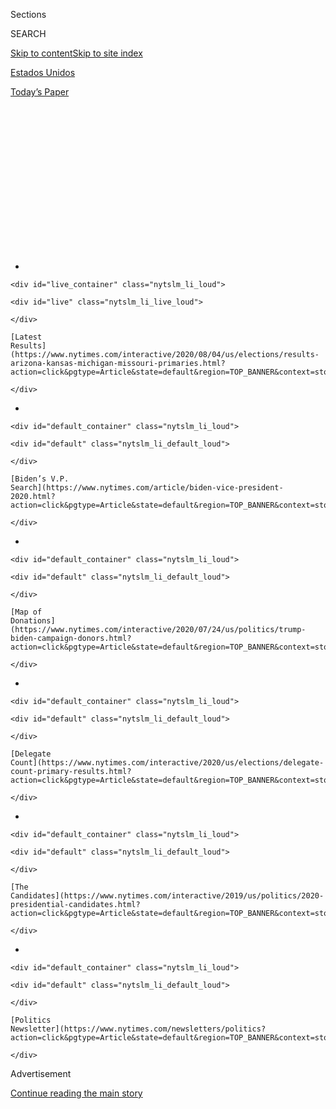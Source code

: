 <div id="app">

<div>

<div>

<div>

<div class="NYTAppHideMasthead css-1q2w90k e1suatyy0">

<div class="section css-ui9rw0 e1suatyy2">

<div class="css-eph4ug er09x8g0">

<div class="css-6n7j50">

</div>

<span class="css-1dv1kvn">Sections</span>

<div class="css-10488qs">

<span class="css-1dv1kvn">SEARCH</span>

</div>

[Skip to content](#site-content)[Skip to site index](#site-index)

</div>

<div id="masthead-section-label" class="css-1wr3we4 eaxe0e00">

[Estados
Unidos](https://www.nytimes.com/es/section/estados-unidos)

</div>

<div class="css-10698na e1huz5gh0">

</div>

</div>

<div id="masthead-bar-one" class="section hasLinks css-15hmgas e1csuq9d3">

<div class="css-uqyvli e1csuq9d0">

</div>

<div class="css-1uqjmks e1csuq9d1">

</div>

<div class="css-9e9ivx">

[](https://myaccount.nytimes.com/auth/login?response_type=cookie&client_id=vi)

</div>

<div class="css-1bvtpon e1csuq9d2">

[Today’s
Paper](https://www.nytimes.com/section/todayspaper)

</div>

</div>

</div>

</div>

<div data-aria-hidden="false">

<div id="site-content" data-role="main">

<div>

<div class="css-1aor85t" style="opacity:0.000000001;z-index:-1;visibility:hidden">

<div class="css-1hqnpie">

<div class="css-epjblv">

<span class="css-17xtcya">[Estados
Unidos](/es/section/estados-unidos)</span><span class="css-x15j1o">|</span><span class="css-fwqvlz">Por
qué Trump no puede postergar las elecciones de
2020</span>

</div>

<div class="css-k008qs">

<div class="css-1iwv8en">

<span class="css-18z7m18"></span>

<div>

</div>

</div>

<span class="css-1n6z4y">https://nyti.ms/30er8Sr</span>

<div class="css-1705lsu">

<div class="css-4xjgmj">

<div class="css-4skfbu" data-role="toolbar" data-aria-label="Social Media Share buttons, Save button, and Comments Panel with current comment count" data-testid="share-tools">

  - 
  - 
  - 
  - 
    
    <div class="css-6n7j50">
    
    </div>

  - 
  - 

</div>

</div>

</div>

</div>

</div>

</div>

<div id="NYT_TOP_BANNER_REGION" class="css-13pd83m">

<div>

<div id="styln-elections-notifications-menu" class="section interactive-content interactive-size-medium css-1edisqu">

<div class="css-17ih8de interactive-body">

<div class="nytslm_innerContainer" data-aria-live="polite">

<div class="nytslm_title">

</div>

  - 
    
    <div id="live_container" class="nytslm_li_loud">
    
    <div id="live" class="nytslm_li_live_loud">
    
    </div>
    
    [Latest
    Results](https://www.nytimes.com/interactive/2020/08/04/us/elections/results-arizona-kansas-michigan-missouri-primaries.html?action=click&pgtype=Article&state=default&region=TOP_BANNER&context=storylines_menu)
    
    </div>

  - 
    
    <div id="default_container" class="nytslm_li_loud">
    
    <div id="default" class="nytslm_li_default_loud">
    
    </div>
    
    [Biden’s V.P.
    Search](https://www.nytimes.com/article/biden-vice-president-2020.html?action=click&pgtype=Article&state=default&region=TOP_BANNER&context=storylines_menu)
    
    </div>

  - 
    
    <div id="default_container" class="nytslm_li_loud">
    
    <div id="default" class="nytslm_li_default_loud">
    
    </div>
    
    [Map of
    Donations](https://www.nytimes.com/interactive/2020/07/24/us/politics/trump-biden-campaign-donors.html?action=click&pgtype=Article&state=default&region=TOP_BANNER&context=storylines_menu)
    
    </div>

  - 
    
    <div id="default_container" class="nytslm_li_loud">
    
    <div id="default" class="nytslm_li_default_loud">
    
    </div>
    
    [Delegate
    Count](https://www.nytimes.com/interactive/2020/us/elections/delegate-count-primary-results.html?action=click&pgtype=Article&state=default&region=TOP_BANNER&context=storylines_menu)
    
    </div>

  - 
    
    <div id="default_container" class="nytslm_li_loud">
    
    <div id="default" class="nytslm_li_default_loud">
    
    </div>
    
    [The
    Candidates](https://www.nytimes.com/interactive/2019/us/politics/2020-presidential-candidates.html?action=click&pgtype=Article&state=default&region=TOP_BANNER&context=storylines_menu)
    
    </div>

  - 
    
    <div id="default_container" class="nytslm_li_loud">
    
    <div id="default" class="nytslm_li_default_loud">
    
    </div>
    
    [Politics
    Newsletter](https://www.nytimes.com/newsletters/politics?action=click&pgtype=Article&state=default&region=TOP_BANNER&context=storylines_menu)
    
    </div>

</div>

</div>

</div>

</div>

</div>

<div id="top-wrapper" class="css-1sy8kpn">

<div id="top-slug" class="css-l9onyx">

Advertisement

</div>

[Continue reading the main
story](#after-top)

<div class="ad top-wrapper" style="text-align:center;height:100%;display:block;min-height:250px">

<div id="top" class="place-ad" data-position="top" data-size-key="top">

</div>

</div>

<div id="after-top">

</div>

</div>

<div>

<div id="sponsor-wrapper" class="css-1hyfx7x">

<div id="sponsor-slug" class="css-19vbshk">

Supported by

</div>

[Continue reading the main
story](#after-sponsor)

<div id="sponsor" class="ad sponsor-wrapper" style="text-align:center;height:100%;display:block">

</div>

<div id="after-sponsor">

</div>

</div>

<div class="css-186x18t">

Elecciones 2020

</div>

<div class="css-1vkm6nb ehdk2mb0">

# Por qué Trump no puede postergar las elecciones de 2020

</div>

Respondemos algunas preguntas clave sobre la realización de elecciones
durante una crisis. Y no, el presidente de Estados Unidos no puede
cancelar una elección por su cuenta.

<div class="css-79elbk" data-testid="photoviewer-wrapper">

<div class="css-z3e15g" data-testid="photoviewer-wrapper-hidden">

</div>

<div class="css-1a48zt4 ehw59r15" data-testid="photoviewer-children">

![<span class="css-16f3y1r e13ogyst0" data-aria-hidden="true">La fecha
de las elecciones generales de Estados Unidos está establecida por la
legislación federal, y para cambiarla se requeriría de una una ley
promulgada por el Congreso, firmada por el presidente y sujeta a
impugnación en los
tribunales.</span><span class="css-cnj6d5 e1z0qqy90" itemprop="copyrightHolder"><span class="css-1ly73wi e1tej78p0">Credit...</span><span><span>Doug
Mills/The New York
Times</span></span></span>](https://static01.nyt.com/images/2020/07/30/us/politics/30Trump-elecciones-ES-1/30election-explainer-articleLarge.jpg?quality=75&auto=webp&disable=upscale)

</div>

</div>

<div class="css-18e8msd">

<div class="css-vp77d3 epjyd6m0">

<div class="css-hus3qt ey68jwv0" data-aria-hidden="true">

[![Alexander
Burns](https://static01.nyt.com/images/2018/09/25/multimedia/author-alexander-burns/author-alexander-burns-thumbLarge-v2.png
"Alexander Burns")](https://www.nytimes.com/by/alexander-burns)

</div>

<div class="css-1baulvz">

Por [<span class="css-1baulvz last-byline" itemprop="name">Alexander
Burns</span>](https://www.nytimes.com/by/alexander-burns)

</div>

</div>

  - 
    
    <div class="css-ld3wwf e16638kd2">
    
    30 de julio de
    2020
    
    </div>

  - 
    
    <div class="css-4xjgmj">
    
    <div class="css-d8bdto" data-role="toolbar" data-aria-label="Social Media Share buttons, Save button, and Comments Panel with current comment count" data-testid="share-tools">
    
      - 
      - 
      - 
      - 
        
        <div class="css-6n7j50">
        
        </div>
    
      - 
      - 
    
    </div>
    
    </div>

</div>

<div class="css-mdjrty">

[Read in
English](https://www.nytimes.com/2020/07/30/us/politics/trump-postpone-election.html "Read in English")

</div>

</div>

<div class="section meteredContent css-1r7ky0e" name="articleBody" itemprop="articleBody">

<div class="css-1fanzo5 StoryBodyCompanionColumn">

<div class="css-53u6y8">

[Regístrate para recibir nuestro
boletín](https://www.nytimes.com/newsletters/el-times) con lo mejor de
The New York Times.

-----

El presidente [Donald
Trump](https://www.nytimes.com/es/interactive/2020/espanol/estados-unidos/donald-trump-elecciones.html),
a quien le ha ido mal en las encuestas en la carrera por la Casa Blanca,
[sugirió el
jueves](https://www.nytimes.com/2020/07/30/us/elections/biden-vs-trump.html)
que las elecciones generales del 3 de noviembre podrían postergarse
“hasta que la gente pueda votar de manera adecuada, segura y sin
percances”. Incluso para él, insinuar la idea de posponer las elecciones
fue una violación extraordinaria del decoro presidencial.

Pero el presidente de Estados Unidos no tiene la autoridad para cambiar
la fecha de una elección federal. Y el otro alegato que Trump hizo el
jueves —de que una votación generalizada por correo haría que las
elecciones fueran “inexactas y fraudulentas”— es falsa.

Aquí están las respuestas a algunas preguntas clave sobre la celebración
de elecciones en una
crisis.

## ¿Puede el presidente cancelar o posponer una elección con una orden ejecutiva?

No.

## ¿Por qué no?

[El artículo
II](https://constitution.congress.gov/browse/essay/artII-S1-C4-1/ALDE_00000230/)
de la Constitución de Estados Unidos [faculta al
Congreso](https://crsreports.congress.gov/product/pdf/R/R46413) a elegir
el momento de las elecciones generales. [Una ley federal
de 1845](https://www.loc.gov/law/help/statutes-at-large/28th-congress/session-2/c28s2ch1.pdf)
estableció la fecha como el primer martes después del primer lunes de
noviembre.

</div>

</div>

<div class="css-1fanzo5 StoryBodyCompanionColumn">

<div class="css-53u6y8">

Se necesitaría un cambio en la ley federal para cambiar la fecha. Eso
significaría una legislación promulgada por el Congreso, firmada por el
presidente y sujeta a impugnación en los tribunales.

**\[¿Hay algo que quieras saber sobre las elecciones presidenciales en
Estados Unidos?** **[Participa en nuestra sección de
Comentarios](https://www.nytimes.com/es/2020/07/30/espanol/estados-unidos/trump-retrasar-elecciones.html#commentsContainer)\]**

## ¿Qué posibilidades hay de que las elecciones de noviembre se retrasen?

¿Mencionamos que la Cámara de Representantes, controlada por el Partido
Demócrata, el Senado, controlado por el Republicano, y el presidente
Trump tendrían que aprobar esa legislación?

Llamarlo improbable sería quedarse corto.

Incluso si todo eso sucediera, no habría mucha flexibilidad para elegir
una fecha de elección alternativa: la Constitución establece que el
nuevo Congreso debe jurar el 3 de enero, y que el mandato del nuevo
presidente debe comenzar el 20 de enero. Esas fechas no se pueden
cambiar simplemente con la aprobación de legislación normal.

Marc Elias, demócrata y destacado abogado de elecciones, rechazó el
jueves la idea de que Trump cambiara las elecciones por su
cuenta.

</div>

</div>

<div class="css-cfo9c3">

</div>

<div class="css-1fanzo5 StoryBodyCompanionColumn">

<div class="css-53u6y8">

## ¿Pero acaso muchos estados no pospusieron sus elecciones primarias este año?

Sí: en respuesta a la pandemia del coronavirus, [16 estados y dos
territorios](https://www.nytimes.com/article/2020-campaign-primary-calendar-coronavirus.html)
retrasaron sus primarias presidenciales o extendieron los plazos para
votar por correo.

</div>

</div>

<div class="css-1fanzo5 StoryBodyCompanionColumn">

<div class="css-53u6y8">

Los estados tienen una amplia autonomía para definir el momento y los
procedimientos para las elecciones primarias. El proceso exacto para
establecer fechas para las primarias varía de estado a estado.

Por ejemplo, en Louisiana, la ley estatal permite al gobernador
reprogramar una elección debido a una emergencia, siempre y cuando el
secretario de Estado local haya certificado que existe una emergencia.
En marzo, el gobernador John Bel Edwards y el secretario de Estado de
Louisiana, R. Kyle Ardoin, hicieron exactamente eso. (De hecho, más
tarde pospusieron las elecciones primarias por segunda vez, lo que le
ganó más tiempo al estado para prepararse y celebrar su votación en
medio de la
pandemia).

## ¿Han considerado los funcionarios federales cambiar de fecha una elección general en el pasado?

Se informó en 2004 que algunos funcionarios del gobierno de George W.
Bush habían discutido la posibilidad de posponer una elección federal en
caso de un ataque terrorista. Pero esa idea fracasó rápidamente, y
Condoleezza Rice, la entonces asesora de seguridad nacional,
[dijo](https://www.nytimes.com/2004/07/13/trail/trail/white-house-tries-to-calm-hubbub-over-vote-delay.html)
que Estados Unidos había celebrado elecciones “cuando estábamos en
guerra, incluso cuando estábamos en guerra civil. Y deberíamos tener las
elecciones a
tiempo”.

## ¿Qué pasa con los procedimientos para votar en las elecciones de noviembre?

Si bien la fecha de la elección presidencial está establecida por ley
federal, los procedimientos para votar generalmente se controlan a nivel
estatal.

Es por eso que Estados Unidos tiene un mosaico tan complicado de
regulaciones de votación, con algunos estados que permiten el sufragio
anticipado y a distancia; algunos permiten votar por correo o si el
votante se registra ese mismo día; otros requieren ciertos tipos de
identificación para los votantes; y muchos estados hacen pocas o ninguna
de estas cosas.

Durante la pandemia, varios estados han tratado de facilitar a los
votantes el uso de las boletas por correo, ayudándoles a evitar acudir a
los lugares de votación el día de las elecciones. [En
Michigan](https://www.nytimes.com/2020/05/20/us/politics/trump-mail-in-voting-absentee-ballots.html),
por ejemplo, la secretaria de Estado, Jocelyn Benson, envió por correo
las solicitudes de boletas para sufragar a distancia a todos los 7,7
millones de votantes registrados para las elecciones primarias de agosto
y las elecciones generales de noviembre.

</div>

</div>

<div class="css-1fanzo5 StoryBodyCompanionColumn">

<div class="css-53u6y8">

Incluso antes de este año, cinco estados —Colorado, Hawái, Oregón, Utah
y Washington— han llevado a cabo sus elecciones casi completamente por
correo.

Otros estados han tenido problemas en gestionar una avalancha de boletas
para votar a distancia. En Nueva York, los votantes solicitaron cientos
de miles más de boletas para sufragar a distancia que en una elección
típica y [los funcionarios siguen contando los
votos](https://www.nytimes.com/2020/07/17/nyregion/election-absentee-ballots-primary.html)
más de un mes después del día de las primarias. Una elección clave en el
Décimosegundo Distrito del Congreso aún no se ha resuelto.

Eso puede ofrecer un panorama previo de lo [que podría suceder la noche
de las elecciones de
noviembre](https://www.nytimes.com/2020/06/24/us/politics/november-2020-election-day-results.html):
a menos que un candidato gane de forma arrolladora, puede que no haya un
ganador claro e inmediato en la carrera presidencial. Pero eso no
significa que la elección sea fraudulenta, solo que puede tomar más
tiempo determinar al
vencedor.

## ¿Es correcta la afirmación de Trump de que votar por correo conduce al fraude electoral?

[No](https://www.nytimes.com/article/mail-in-voting-explained.html).

Numerosos estudios han demostrado que [todas las formas de fraude
electoral son muy
raras](https://www.nytimes.com/article/mail-in-voting-explained.html) en
Estados Unidos. Un panel que Trump estableció para investigar la
corrupción electoral se disolvió en 2018 después de que [no encontró
evidencia
real](https://www.nytimes.com/2018/01/03/us/politics/trump-voter-fraud-commission.html)
de fraude.

Los expertos han dicho que votar por correo es menos seguro que votar en
persona, pero aún así es extremadamente raro ver casos de fraude
electoral.

En Washington, uno de los estados que vota casi completamente por
correo, un estudio realizado por el secretario de Estado, quien es
republicano, encontró que 142 boletas, de más de 3,1 millones emitidas,
eran casos potenciales de votación inadecuada en las elecciones de 2018
y fueron remitidas a los alguaciles y fiscales del condado para acciones
legales. Esto representa aproximadamente el 0,004 por ciento del
electorado.

Uno de los casos más prominentes de fraude se produjo en el Noveno
Distrito del Congreso de Carolina del Norte, donde un agente político
[fue
acusado](https://www.nytimes.com/2019/07/30/us/mccrae-dowless-indictment.html)
de recolectar y enviar de forma fraudulenta boletas para sufragar a
distancia, en un intento de manipular los resultados de las elecciones a
favor del candidato republicano. Pero es probable que se detecten
esquemas tan ambiciosos como este, dicen los expertos; el distrito
celebró un segundo intento de elección.

</div>

</div>

<div class="css-1fanzo5 StoryBodyCompanionColumn">

<div class="css-53u6y8">

Y el propio Trump votó por correo en las últimas elecciones.

Reid J. Epstein y Linda Qiu colaboraron con reportería.

Alexander Burns es un corresponsal de política nacional que cubre las
elecciones y el poder político en todo Estados Unidos, incluida la
campaña de 2016 de Donald Trump. Antes de unirse al Times en 2015,
cubrió las elecciones de 2012 para Politico.
[@alexburnsNYT](https://twitter.com/alexburnsNYT)

</div>

</div>

<div>

</div>

</div>

<div>

</div>

<div>

</div>

<div id="NYT_BELOW_MAIN_CONTENT_REGION">

<div>

<div id="STLYN_guide_v1_STYLN_guide_a" class="section css-l08pwh interactive-content interactive-size-medium">

<div class="css-17ih8de interactive-body">

<div class="g-story g-freebird g-max-limit" data-preview-slug="styln-scroll-guide">

</div>

<div id="g-electionguide-id" class="g-electionguide">

<div class="g-electionguide-container">

<div class="g-electionguide-wrapper">

<div class="g-electionguide-logo">

</div>

# Our 2020 Election Guide

Updated Aug. 4, 2020

  - 
    
    -----
    
    ## The Latest
    
      - Kris Kobach, a polarizing figure in Kansas politics, [lost the
        Senate primary
        there](https://www.nytimes.com/2020/08/04/us/politics/kobach-tlaib.html?action=click&pgtype=Article&state=default&region=BELOW_MAIN_CONTENT&context=storylines_guide),
        relieving G.O.P. officials who feared he could jeopardize a safe
        seat.

  - 
    
    -----
    
    ## Biden’s V.P. Search
    
      - [Here are 13
        women](https://www.nytimes.com/article/biden-vice-president-2020.html?action=click&pgtype=Article&state=default&region=BELOW_MAIN_CONTENT&context=storylines_guide)
        who have been under consideration to be Joe Biden’s running
        mate, and why each might be chosen — and might not be.

  - 
    
    -----
    
    ## Keep Up With Our Coverage
    
      - Get an
        [email](https://www.nytimes.com/newsletters/politics?action=click&pgtype=Article&state=default&region=BELOW_MAIN_CONTENT&context=storylines_guide)
        recapping the day’s news
    
    <!-- end list -->
    
      - Download our mobile app on
        [iOS](https://apps.apple.com/us/app/nytimes/id284862083?ls=1&mat_click_id=5c79ae7455014fd1bd66b5610c05b8f2-20191112-16948&referrer=mat_click_id%3D5c79ae7455014fd1bd66b5610c05b8f2-20191112-16948%26link_click_id%3D722930677036718082)
        and
        [Android](http://a.localytics.com/android?id=com.nytimes.android&referrer=utm_source%3Dother_nyt_mobile_web%26utm_medium%3DWeb%2520page%26utm_term%3DGeneral%2520Mobile%2520Page%26utm_campaign%3DNYT%2520Mobile%2520General%2520Page)
        and turn on Breaking News and Politics alerts

</div>

</div>

</div>

</div>

</div>

</div>

</div>

<div>

</div>

<div>

<div id="bottom-wrapper" class="css-1ede5it">

<div id="bottom-slug" class="css-l9onyx">

Advertisement

</div>

[Continue reading the main
story](#after-bottom)

<div id="bottom" class="ad bottom-wrapper" style="text-align:center;height:100%;display:block;min-height:90px">

</div>

<div id="after-bottom">

</div>

</div>

</div>

</div>

</div>

## Site Index

<div>

</div>

## Site Information Navigation

  - [© <span>2020</span> <span>The New York Times
    Company</span>](https://help.nytimes.com/hc/en-us/articles/115014792127-Copyright-notice)

<!-- end list -->

  - [NYTCo](https://www.nytco.com/)
  - [Contact
    Us](https://help.nytimes.com/hc/en-us/articles/115015385887-Contact-Us)
  - [Work with us](https://www.nytco.com/careers/)
  - [Advertise](https://nytmediakit.com/)
  - [T Brand Studio](http://www.tbrandstudio.com/)
  - [Your Ad
    Choices](https://www.nytimes.com/privacy/cookie-policy#how-do-i-manage-trackers)
  - [Privacy](https://www.nytimes.com/privacy)
  - [Terms of
    Service](https://help.nytimes.com/hc/en-us/articles/115014893428-Terms-of-service)
  - [Terms of
    Sale](https://help.nytimes.com/hc/en-us/articles/115014893968-Terms-of-sale)
  - [Site
    Map](https://spiderbites.nytimes.com)
  - [Help](https://help.nytimes.com/hc/en-us)
  - [Subscriptions](https://www.nytimes.com/subscription?campaignId=37WXW)

</div>

</div>

</div>

</div>
